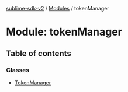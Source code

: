 [sublime-sdk-v2](../README.md) / [Modules](../modules.md) / tokenManager

# Module: tokenManager

## Table of contents

### Classes

- [TokenManager](../classes/tokenManager.TokenManager.md)
